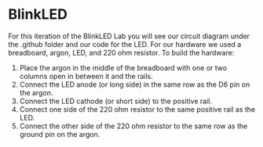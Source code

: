 # BlinkLED
For this iteration of the BlinkLED Lab you will see our circuit diagram under the .github folder and our code for the LED. For our hardware we used a breadboard, argon, LED, and 220 ohm resistor. To build the hardware:
1. Place the argon in the middle of the breadboard with one or two columns open in between it and the rails.
2. Connect the LED anode (or long side) in the same row as the D6 pin on the argon.
3. Connect the LED cathode (or short side) to the positive rail.
4. Connect one side of the 220 ohm resistor to the same positive rail as the LED.
5. Connect the other side of the 220 ohm resistor to the same row as the ground pin on the argon.
